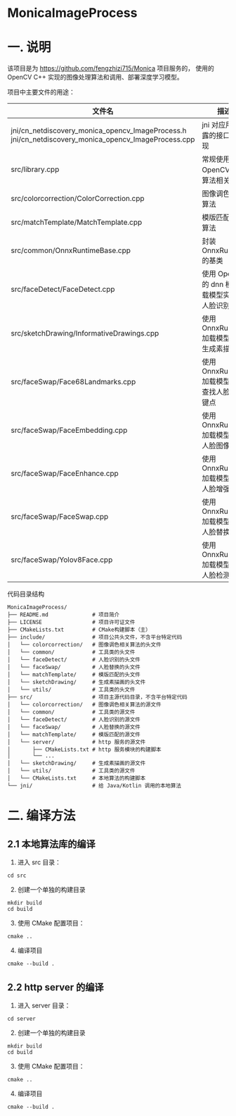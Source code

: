# MonicaImageProcess

# 一. 说明
该项目是为 https://github.com/fengzhizi715/Monica 项目服务的，
使用的 OpenCV C++ 实现的图像处理算法和调用、部署深度学习模型。


项目中主要文件的用途：

| 文件名                                                                                                      | 描述                              |
|----------------------------------------------------------------------------------------------------------|---------------------------------|
| jni/cn_netdiscovery_monica_opencv_ImageProcess.h </br>jni/cn_netdiscovery_monica_opencv_ImageProcess.cpp | jni 对应用层暴露的接口和实现                |
| src/library.cpp                                                                                          | 常规使用 OpenCV 图像算法相关的             |
| src/colorcorrection/ColorCorrection.cpp                                                                  | 图像调色相关算法                        |
| src/matchTemplate/MatchTemplate.cpp                                                                      | 模版匹配相关算法                      |
| src/common/OnnxRuntimeBase.cpp                                                                           | 封装 OnnxRuntime 的基类              |
| src/faceDetect/FaceDetect.cpp                                                                            | 使用 OpenCV 的 dnn 模块加载模型实现的人脸识别检测 |
| src/sketchDrawing/InformativeDrawings.cpp                                                                | 使用 OnnxRuntime 加载模型实现生成素描画      |
| src/faceSwap/Face68Landmarks.cpp                                                                         | 使用 OnnxRuntime 加载模型实现查找人脸的关键点   |
| src/faceSwap/FaceEmbedding.cpp                                                                           | 使用 OnnxRuntime 加载模型实现人脸图像映射     |
| src/faceSwap/FaceEnhance.cpp                                                                             | 使用 OnnxRuntime 加载模型实现人脸增强       |
| src/faceSwap/FaceSwap.cpp                                                                                | 使用 OnnxRuntime 加载模型实现人脸替换       |
| src/faceSwap/Yolov8Face.cpp                                                                              | 使用 OnnxRuntime 加载模型实现人脸检测       |

代码目录结构

```
MonicaImageProcess/
├── README.md              # 项目简介
├── LICENSE                # 项目许可证文件
├── CMakeLists.txt         # CMake构建脚本（主）
├── include/               # 项目公共头文件，不含平台特定代码
│   └── colorcorrection/   # 图像调色相关算法的头文件
│   └── common/            # 工具类的头文件
│   └── faceDetect/        # 人脸识别的头文件
│   └── faceSwap/          # 人脸替换的头文件
│   └── matchTemplate/     # 模版匹配的头文件
│   └── sketchDrawing/     # 生成素描画的头文件
│   └── utils/             # 工具类的头文件
├── src/                   # 项目主源代码目录，不含平台特定代码
│   └── colorcorrection/   # 图像调色相关算法的源文件
│   └── common/            # 工具类的源文件
│   └── faceDetect/        # 人脸识别的源文件
│   └── faceSwap/          # 人脸替换的源文件
│   └── matchTemplate/     # 模版匹配的源文件
│   └── server/            # http 服务的源文件
│       ├── CMakeLists.txt # http 服务模块的构建脚本
│       └── ...
│   └── sketchDrawing/     # 生成素描画的源文件
│   └── utils/             # 工具类的源文件
│   └── CMakeLists.txt     # 本地算法的构建脚本
└── jni/                   # 给 Java/Kotlin 调用的本地算法
```

# 二. 编译方法

## 2.1 本地算法库的编译
1. 进入 src 目录：
```
cd src
```

2. 创建一个单独的构建目录
```
mkdir build
cd build
```

3. 使用 CMake 配置项目：
```
cmake ..
```

4. 编译项目
```
cmake --build .
```

## 2.2 http server 的编译

1. 进入 server 目录：
```
cd server
```

2. 创建一个单独的构建目录
```
mkdir build
cd build
```

3. 使用 CMake 配置项目：
```
cmake ..
```

4. 编译项目
```
cmake --build .
```